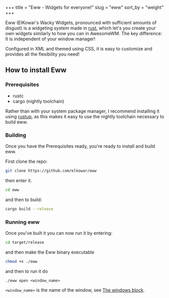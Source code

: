 +++
title = "Eww - Widgets for everyone!"
slug = "eww"
sort_by = "weight"
+++


Eww (ElKowar's Wacky Widgets, pronounced with sufficient amounts of disgust)
is a widgeting system made in [rust](https://www.rust-lang.org/),
which let's you create your own widgets similarly to how you can in AwesomeWM.
The key difference: It is independent of your window manager!

Configured in XML and themed using CSS, it is easy to customize and provides all the flexibility you need!


## How to install Eww

### Prerequisites

* rustc
* cargo (nightly toolchain)

Rather than with your system package manager,
I recommend installing it using  [rustup](https://rustup.rs/),
as this makes it easy to use the nightly toolchain necessary to build eww.

### Building

Once you have the Prerequisites ready, you're ready to install and build eww.

First clone the repo:
```bash
git clone https://github.com/elkowar/eww
```
then enter it.
```bash
cd eww
```
and then to build:
```bash
cargo build --release
```

### Running eww
Once you've built it you can now run it by entering:
```bash
cd target/release
```
and then make the Eww binary executable
```bash
chmod +x ./eww
```
and then to run it do
```
./eww open <window_name>
```
`<window_name>` is the name of the window, see [The windows block](@/main/configuration.md#windows-block).
